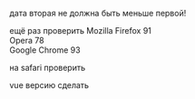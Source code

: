 дата вторая не должна быть меньше первой!



ещё раз проверить 
  Mozilla Firefox 91    
  Opera 78              
  Google Chrome 93

на safari проверить 

vue версию сделать 